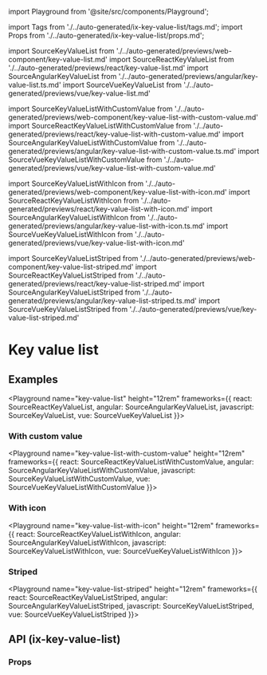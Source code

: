 import Playground from '@site/src/components/Playground';

import Tags from './../auto-generated/ix-key-value-list/tags.md';
import Props from './../auto-generated/ix-key-value-list/props.md';

import SourceKeyValueList from './../auto-generated/previews/web-component/key-value-list.md'
import SourceReactKeyValueList from './../auto-generated/previews/react/key-value-list.md'
import SourceAngularKeyValueList from './../auto-generated/previews/angular/key-value-list.ts.md'
import SourceVueKeyValueList from './../auto-generated/previews/vue/key-value-list.md'

import SourceKeyValueListWithCustomValue from './../auto-generated/previews/web-component/key-value-list-with-custom-value.md'
import SourceReactKeyValueListWithCustomValue from './../auto-generated/previews/react/key-value-list-with-custom-value.md'
import SourceAngularKeyValueListWithCustomValue from './../auto-generated/previews/angular/key-value-list-with-custom-value.ts.md'
import SourceVueKeyValueListWithCustomValue from './../auto-generated/previews/vue/key-value-list-with-custom-value.md'

import SourceKeyValueListWithIcon from './../auto-generated/previews/web-component/key-value-list-with-icon.md'
import SourceReactKeyValueListWithIcon from './../auto-generated/previews/react/key-value-list-with-icon.md'
import SourceAngularKeyValueListWithIcon from './../auto-generated/previews/angular/key-value-list-with-icon.ts.md'
import SourceVueKeyValueListWithIcon from './../auto-generated/previews/vue/key-value-list-with-icon.md'

import SourceKeyValueListStriped from './../auto-generated/previews/web-component/key-value-list-striped.md'
import SourceReactKeyValueListStriped from './../auto-generated/previews/react/key-value-list-striped.md'
import SourceAngularKeyValueListStriped from './../auto-generated/previews/angular/key-value-list-striped.ts.md'
import SourceVueKeyValueListStriped from './../auto-generated/previews/vue/key-value-list-striped.md'

# Key value list

<Tags />

## Examples

<Playground
name="key-value-list" height="12rem"
frameworks={{
  react: SourceReactKeyValueList,
  angular: SourceAngularKeyValueList,
  javascript: SourceKeyValueList,
  vue: SourceVueKeyValueList
}}>
</Playground>

### With custom value

<Playground
name="key-value-list-with-custom-value" height="12rem"
frameworks={{
  react: SourceReactKeyValueListWithCustomValue,
  angular: SourceAngularKeyValueListWithCustomValue,
  javascript: SourceKeyValueListWithCustomValue,
  vue: SourceVueKeyValueListWithCustomValue
}}>
</Playground>

### With icon

<Playground
name="key-value-list-with-icon" height="12rem"
frameworks={{
  react: SourceReactKeyValueListWithIcon,
  angular: SourceAngularKeyValueListWithIcon,
  javascript: SourceKeyValueListWithIcon,
  vue: SourceVueKeyValueListWithIcon
}}>
</Playground>

### Striped

<Playground
name="key-value-list-striped" height="12rem"
frameworks={{
  react: SourceReactKeyValueListStriped,
  angular: SourceAngularKeyValueListStriped,
  javascript: SourceKeyValueListStriped,
  vue: SourceVueKeyValueListStriped
}}>
</Playground>

## API (ix-key-value-list)

### Props

<Props />
